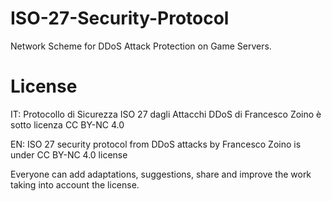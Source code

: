 # ISO-27-Security-Protocol
Network Scheme for DDoS Attack Protection on Game Servers.

# License
IT: Protocollo di Sicurezza ISO 27 dagli Attacchi DDoS di Francesco Zoino è sotto licenza CC BY-NC 4.0

EN: ISO 27 security protocol from DDoS attacks by Francesco Zoino is under CC BY-NC 4.0 license

Everyone can add adaptations, suggestions, share and improve the work taking into account the license.

